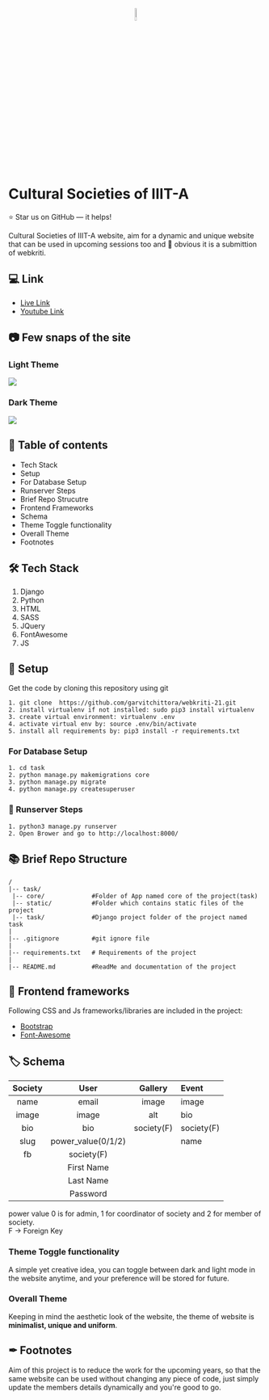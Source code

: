 <p align="center">
    <a href="#" target="_blank">
        <img width="8%" src="https://geekhaven.iiita.ac.in/images/gh.svg" alt="GH-logo">
    </a>
</p>

# Cultural Societies of IIIT-A
:star: Star us on GitHub — it helps!
<br/>

Cultural Societies of IIIT-A website, aim for a dynamic and unique website that can be used in upcoming sessions too and 🙈 obvious it is a submittion of webkriti.

## 💻 Link
- [Live Link](https://garvitchittora.live/)
- [Youtube Link](https://www.youtube.com/watch?v=TMmzj1Ttb5A)

## 📷 Few snaps of the site
### Light Theme
![](https://i.ibb.co/tM7m7Rt/Screenshot-from-2021-04-10-21-27-51.png)

### Dark Theme

![](https://i.ibb.co/gWkkFw2/Screenshot-from-2021-04-10-21-27-39.png)

## 🧾 Table of contents
- Tech Stack
- Setup
- For Database Setup
- Runserver Steps
- Brief Repo Strucutre
- Frontend Frameworks
- Schema
- Theme Toggle functionality
- Overall Theme
- Footnotes


## 🛠 Tech Stack
1. Django
2. Python
3. HTML
4. SASS
5. JQuery
6. FontAwesome
7. JS

## 🚀 Setup
Get the code by cloning this repository using git
```
1. git clone  https://github.com/garvitchittora/webkriti-21.git
2. install virtualenv if not installed: sudo pip3 install virtualenv
3. create virtual environment: virtualenv .env
4. activate virtual env by: source .env/bin/activate
5. install all requirements by: pip3 install -r requirements.txt
```

### For Database Setup
```
1. cd task
2. python manage.py makemigrations core
3. python manage.py migrate
4. python manage.py createsuperuser
````

### 🧩 Runserver Steps
```
1. python3 manage.py runserver
2. Open Brower and go to http://localhost:8000/
```

## 📚 Brief Repo Structure
```
/
|-- task/			
 |-- core/             #Folder of App named core of the project(task)
 |-- static/           #Folder which contains static files of the project
 |-- task/             #Django project folder of the project named task
|
|-- .gitignore         #git ignore file
| 
|-- requirements.txt   # Requirements of the project
| 
|-- README.md          #ReadMe and documentation of the project
```

## 🎈 Frontend frameworks
Following CSS and Js frameworks/libraries are included in the project:
- [Bootstrap](https://getbootstrap.com/)
- [Font-Awesome](https://fontawesome.com/6?next=%2F)

## 🏷 Schema
| Society            |  User                |   Gallery         |     Event        |
|:------------------:|:--------------------:|:-----------------:|:-----------------|
| name               |  email               | image             | image            |  
| image              |  image               | alt               | bio              |
| bio                |  bio                 | society(F)        | society(F)       |
| slug               |  power_value(0/1/2)  |                   | name             |
| fb                 |  society(F)          |                   |                  |
|                    |  First Name          |                   |                  |
|                    |  Last Name           |                   |                  |
|                    |  Password            |                   |                  |

power value 0 is for admin, 1 for coordinator of society and 2 for member of society.
<br>
F   -> Foreign Key
<br>

### Theme Toggle functionality
A simple yet creative idea, you can toggle between dark and light mode in the website anytime, and your preference will be stored for future.

### Overall Theme
Keeping in mind the aesthetic look of the website, the theme of website is **minimalist, unique and uniform**.

## ✒ Footnotes
Aim of this project is to reduce the work for the upcoming years, so that the same website can be used without changing any piece of code, just simply update the members details dynamically and you're good to go.
